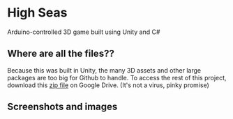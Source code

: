 # High Seas
Arduino-controlled 3D game built using Unity and C#

## Where are all the files??
Because this was built in Unity, the many 3D assets and other large packages are too big for Github to handle. To access the rest of this project, download this [zip file](https://drive.google.com/file/d/1Oq1SVA8LvO5C9pMb7tmW2tSQbdfP87qM/view?usp=sharing) on Google Drive. (It's not a virus, pinky promise)

## Screenshots and images
